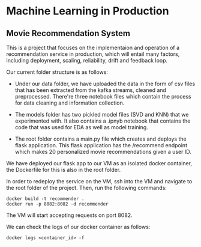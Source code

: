 # Machine Learning in Production

## Movie Recommendation System

This is a project that focuses on the implementaion and operation of a recommendation service in production, which will entail many factors, including deployment, scaling, reliability, drift and feedback loop.

Our current folder structure is as follows:

- Under our data folder, we have uploaded the data in the form of csv files that has been extracted from the kafka streams, cleaned and preprocessed. There're three notebook files which contain the process for data cleaning and information collection.

- The models folder has two pickled model files (SVD and KNN) that we experimented with. It also contains a .ipnyb notebook that contains the code that was used for EDA as well as model training.

- The root folder contains a main.py file which creates and deploys the flask application. This flask application has the /recommend endpoint which makes 20 personalized movie recommendations given a user ID.

We have deployed our flask app to our VM as an isolated docker container, the Dockerfile for this is also in the root folder.

In order to redeploy the service on the VM, ssh into the VM and navigate to the root folder of the project. Then, run the following commands:

```
docker build -t recommender .
docker run -p 8082:8082 -d recommender
```

The VM will start accepting requests on port 8082.

We can check the logs of our docker container as follows:
```
docker logs <container_id> -f
```
